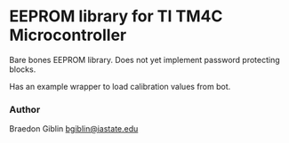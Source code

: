 # EEPROM library for TI TM4C Microcontroller

Bare bones EEPROM library. Does not yet implement password protecting blocks.

Has an example wrapper to load calibration values from bot.

### Author
Braedon Giblin <bgiblin@iastate.edu>
